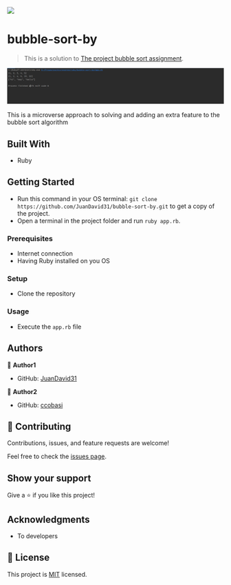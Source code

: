 ![](https://img.shields.io/badge/Microverse-blueviolet)

# bubble-sort-by

> This is a solution to [The project bubble sort assignment](https://www.theodinproject.com/courses/ruby-programming/lessons/bubble-sort). 

![screenshot](screnshot.png)

This is a microverse approach to solving and adding an extra feature to the bubble sort algorithm

## Built With

- Ruby


## Getting Started

- Run this command in your OS terminal: `git clone https://github.com/JuanDavid31/bubble-sort-by.git` to get a copy of the project.
- Open a terminal in the project folder and run `ruby app.rb`.


### Prerequisites

* Internet connection
* Having Ruby installed on you OS

### Setup

* Clone the repository

### Usage

* Execute the `app.rb` file

## Authors

👤 **Author1**

- GitHub: [JuanDavid31](https://github.com/JuanDavid31)

👤 **Author2**

- GitHub: [ccobasi](https://github.com/ccobasi)

## 🤝 Contributing

Contributions, issues, and feature requests are welcome!

Feel free to check the [issues page](https://github.com/JuanDavid31/tnw-clone/issues).

## Show your support

Give a ⭐️ if you like this project!

## Acknowledgments

- To developers

## 📝 License

This project is [MIT](https://es.wikipedia.org/wiki/Licencia_MIT) licensed.